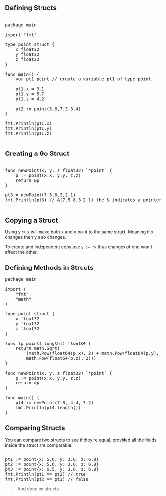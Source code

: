 ## Defining Structs

<pre>

package main

import "fmt"

type point struct {
    x float32
    y float32
    z float32
}

func main() {
    var pt1 point // create a variable pt1 of type point

    pt1.x = 3.1
    pt1.y = 5.7
    pt1.z = 4.2

    pt2 := point(5.6,7.3,3.4)
}

fmt.Println(pt1.x)
fmt.Println(pt1.y)
fmt.Println(pt1.z)

</pre>

## Creating a Go Struct

<pre>

func newPoint(x, y, z float32) `*point` {
    p := point(x:x, y:y, z:z)
    return &p
}

pt3 = newPoint(7.5,8.3,2.1)
fmt.Println(pt3) // &(7.5 8.3 2.1) the & indicates a pointer

</pre>

## Copying a Struct

Using y := x will make both x and y point to the same struct. Meaning if x
changes then y also changes.

To create and independent copy use `y := *x` thus changes of one won't affect the other.


## Defining Methods in Structs

<pre>
package main

import (
    "fmt"
    "math"
)

type point struct {
    x float32
    y float32
    z float32
}

func (p point) length() float64 {
    return math.Sqrt(
        (math.Pow(float64(p.x), 2) + math.Pow(float64(p.y), 2) +
        math.Pow(float64(p.z), 2)))
}

func newPoint(x, y, z float32) `*point` {
    p := point(x:x, y:y, z:z)
    return &p
}

func main() {
    pt4 := newPoint(7.8, 4.4, 3.2)
    fmt.Println(pt4.length())
}
</pre>

## Comparing Structs

You can compare two structs to see if they’re equal, provided all the fields inside
the struct are comparable. 

<pre>

pt1 := point{x: 5.6, y: 3.8, z: 6.9}
pt2 := point{x: 5.6, y: 3.8, z: 6.9}
pt3 := point{x: 6.5, y: 3.8, z: 6.9}
fmt.Println(pt1 == pt2) // true
fmt.Println(pt2 == pt3) // false
</pre>

> And done on structs
